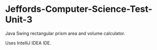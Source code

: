 # Jeffords-Computer-Science-Test-Unit-3

Java Swing rectangular prism area and volume calculator.

Uses IntelliJ IDEA IDE.
